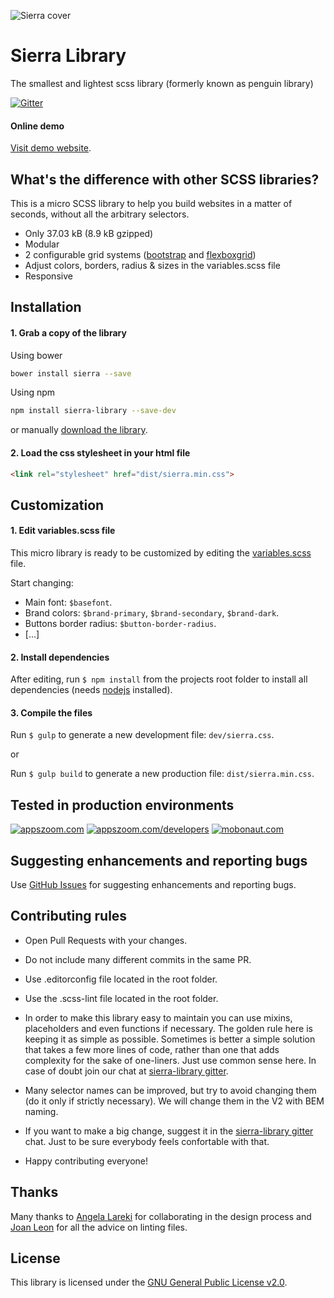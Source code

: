 ![Sierra cover](http://sierra-library.github.io/img/github/github-cover.png)

Sierra Library
========================================

The smallest and lightest scss library (formerly known as penguin library)

[![Gitter](https://badges.gitter.im/Join%20Chat.svg)](https://gitter.im/sierra-library/sierra?utm_source=badge&utm_medium=badge&utm_campaign=pr-badge)

#### Online demo

[Visit demo website](http://sierra-library.github.io/).


What's the difference with other SCSS libraries?
-----------

This is a micro SCSS library to help you build websites in a matter of seconds, without all the arbitrary selectors.

* Only 37.03 kB (8.9 kB gzipped)
* Modular
* 2 configurable grid systems ([bootstrap](http://getbootstrap.com/) and [flexboxgrid](http://flexboxgrid.com/))
* Adjust colors, borders, radius & sizes in the variables.scss file
* Responsive

Installation
-----------

#### 1. Grab a copy of the library

Using bower

```bash
bower install sierra --save
```


Using npm

```bash
npm install sierra-library --save-dev
```

or manually [download the library](https://github.com/sierra-library/sierra/archive/master.zip).

#### 2. Load the css stylesheet in your html file

```html
<link rel="stylesheet" href="dist/sierra.min.css">
```


Customization
-----------
#### 1. Edit variables.scss file
This micro library is ready to be customized by editing the [variables.scss](https://github.com/sierra-library/sierra/blob/master/src/_variables.scss) file.

Start changing:

- Main font: `$basefont`.
- Brand colors: `$brand-primary`,  `$brand-secondary`, `$brand-dark`.
- Buttons border radius: `$button-border-radius`.
- [...]

#### 2. Install dependencies
After editing, run `$ npm install` from the projects root folder to install all dependencies (needs [nodejs](https://nodejs.org/) installed).

#### 3. Compile the files
Run `$ gulp` to generate a new development file:  `dev/sierra.css`.

or

Run `$ gulp build` to generate a new production file:  `dist/sierra.min.css`.

Tested in production environments
-----------

[![appszoom.com][1]][2] [![appszoom.com/developers][3]][4] [![mobonaut.com][5]][6]

[1]: http://sierra-library.github.io/img/github/logo-appszoom-s.png
[2]: http://www.appszoom.com

[3]: http://sierra-library.github.io/img/github/logo-appszoom-developers-s.png
[4]: http://www.appszoom.com/developers

[5]: http://sierra-library.github.io/img/github/logo-mobonaut-s.png
[6]: http://www.mobonaut.com

Suggesting enhancements and reporting bugs
-----------
Use [GitHub Issues](https://github.com/Sierra-Library/sierra/issues) for suggesting enhancements and reporting bugs.

Contributing rules
-----------

- Open Pull Requests with your changes.
- Do not include many different commits in the same PR.
- Use .editorconfig file located in the root folder.
- Use the .scss-lint file located in the root folder.
- In order to make this library easy to maintain you can use mixins, placeholders and even functions if necessary. The golden rule here is keeping it as simple as possible. Sometimes is better a simple solution that takes a few more lines of code, rather than one that adds complexity for the sake of one-liners. Just use common sense here. In case of doubt join our chat at [sierra-library gitter](https://gitter.im/sierra-library/sierra).
- Many selector names can be improved, but try to avoid changing them (do it only if strictly necessary). We will change them in the V2 with BEM naming.
- If you want to make a big change, suggest it in the [sierra-library gitter](https://gitter.im/sierra-library/sierra) chat. Just to be sure everybody feels confortable with that.

- Happy contributing everyone!

Thanks
-----------
Many thanks to [Angela Lareki](http://larekidesign.squarespace.com/) for collaborating in the design process and [Joan Leon](https://twitter.com/nucliweb) for all the advice on linting files.

License
-----------

This library is licensed under the [GNU General Public License v2.0](https://github.com/sierra-library/sierra/blob/master/LICENSE.md).
